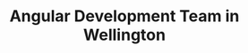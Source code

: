---
title: Angular Development Team in Wellington
permalink: /landings/locations/wellington/developer/angular
technology: Angular
location: Wellington
---
